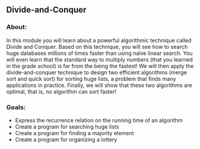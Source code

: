 ## Divide-and-Conquer

### About:
In this module you will learn about a powerful algorithmic technique called Divide and Conquer. Based on this technique, you will see how to search huge databases millions of times faster than using naïve linear search. You will even learn that the standard way to multiply numbers (that you learned in the grade school) is far from the being the fastest! We will then apply the divide-and-conquer technique to design two efficient algorithms (merge sort and quick sort) for sorting huge lists, a problem that finds many applications in practice. Finally, we will show that these two algorithms are optimal, that is, no algorithm can sort faster!

### Goals:
-    Express the recurrence relation on the running time of an algorithm
-    Create a program for searching huge lists
-    Create a program for finding a majority element
-    Create a program for organizing a lottery
